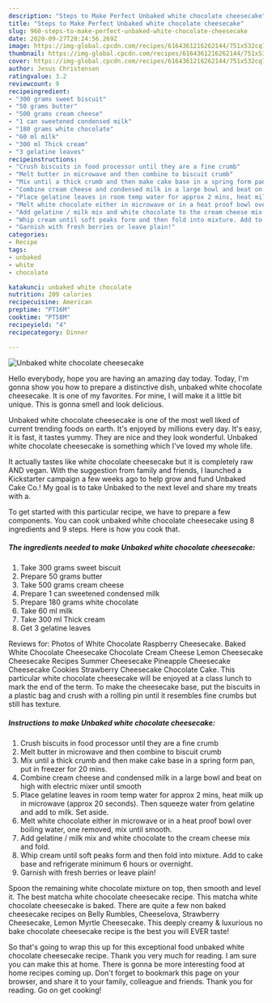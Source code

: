 ```yaml
---
description: "Steps to Make Perfect Unbaked white chocolate cheesecake"
title: "Steps to Make Perfect Unbaked white chocolate cheesecake"
slug: 960-steps-to-make-perfect-unbaked-white-chocolate-cheesecake
date: 2020-09-27T20:24:56.269Z
image: https://img-global.cpcdn.com/recipes/6164361216262144/751x532cq70/unbaked-white-chocolate-cheesecake-recipe-main-photo.jpg
thumbnail: https://img-global.cpcdn.com/recipes/6164361216262144/751x532cq70/unbaked-white-chocolate-cheesecake-recipe-main-photo.jpg
cover: https://img-global.cpcdn.com/recipes/6164361216262144/751x532cq70/unbaked-white-chocolate-cheesecake-recipe-main-photo.jpg
author: Jesus Christensen
ratingvalue: 3.2
reviewcount: 9
recipeingredient:
- "300 grams sweet biscuit"
- "50 grams butter"
- "500 grams cream cheese"
- "1 can sweetened condensed milk"
- "180 grams white chocolate"
- "60 ml milk"
- "300 ml Thick cream"
- "3 gelatine leaves"
recipeinstructions:
- "Crush biscuits in food processor until they are a fine crumb"
- "Melt butter in microwave and then combine to biscuit crumb"
- "Mix until a thick crumb and then make cake base in a spring form pan, put in freezer for 20 mins."
- "Combine cream cheese and condensed milk in a large bowl and beat on high with electric mixer until smooth"
- "Place gelatine leaves in room temp water for approx 2 mins, heat milk up in microwave (approx 20 seconds). Then squeeze water from gelatine and add to milk. Set aside."
- "Melt white chocolate either in microwave or in a heat proof bowl over boiling water, one removed, mix until smooth."
- "Add gelatine / milk mix and white chocolate to the cream cheese mix and fold."
- "Whip cream until soft peaks form and then fold into mixture. Add to cake base and refrigerate minimum 6 hours or overnight."
- "Garnish with fresh berries or leave plain!"
categories:
- Recipe
tags:
- unbaked
- white
- chocolate

katakunci: unbaked white chocolate 
nutrition: 209 calories
recipecuisine: American
preptime: "PT16M"
cooktime: "PT58M"
recipeyield: "4"
recipecategory: Dinner

---
```



![Unbaked white chocolate cheesecake](https://img-global.cpcdn.com/recipes/6164361216262144/751x532cq70/unbaked-white-chocolate-cheesecake-recipe-main-photo.jpg)

Hello everybody, hope you are having an amazing day today. Today, I'm gonna show you how to prepare a distinctive dish, unbaked white chocolate cheesecake. It is one of my favorites. For mine, I will make it a little bit unique. This is gonna smell and look delicious.

Unbaked white chocolate cheesecake is one of the most well liked of current trending foods on earth. It's enjoyed by millions every day. It's easy, it is fast, it tastes yummy. They are nice and they look wonderful. Unbaked white chocolate cheesecake is something which I've loved my whole life.

It actually tastes like white chocolate cheesecake but it is completely raw AND vegan. With the suggestion from family and friends, I launched a Kickstarter campaign a few weeks ago to help grow and fund Unbaked Cake Co.! My goal is to take Unbaked to the next level and share my treats with a.


To get started with this particular recipe, we have to prepare a few components. You can cook unbaked white chocolate cheesecake using 8 ingredients and 9 steps. Here is how you cook that.

<!--inarticleads1-->

##### The ingredients needed to make Unbaked white chocolate cheesecake:

1. Take 300 grams sweet biscuit
1. Prepare 50 grams butter
1. Take 500 grams cream cheese
1. Prepare 1 can sweetened condensed milk
1. Prepare 180 grams white chocolate
1. Take 60 ml milk
1. Take 300 ml Thick cream
1. Get 3 gelatine leaves


Reviews for: Photos of White Chocolate Raspberry Cheesecake. Baked White Chocolate Cheesecake Chocolate Cream Cheese Lemon Cheesecake Cheesecake Recipes Summer Cheesecake Pineapple Cheesecake Cheesecake Cookies Strawberry Cheesecake Chocolate Cake. This particular white chocolate cheesecake will be enjoyed at a class lunch to mark the end of the term. To make the cheesecake base, put the biscuits in a plastic bag and crush with a rolling pin until it resembles fine crumbs but still has texture. 

<!--inarticleads2-->

##### Instructions to make Unbaked white chocolate cheesecake:

1. Crush biscuits in food processor until they are a fine crumb
1. Melt butter in microwave and then combine to biscuit crumb
1. Mix until a thick crumb and then make cake base in a spring form pan, put in freezer for 20 mins.
1. Combine cream cheese and condensed milk in a large bowl and beat on high with electric mixer until smooth
1. Place gelatine leaves in room temp water for approx 2 mins, heat milk up in microwave (approx 20 seconds). Then squeeze water from gelatine and add to milk. Set aside.
1. Melt white chocolate either in microwave or in a heat proof bowl over boiling water, one removed, mix until smooth.
1. Add gelatine / milk mix and white chocolate to the cream cheese mix and fold.
1. Whip cream until soft peaks form and then fold into mixture. Add to cake base and refrigerate minimum 6 hours or overnight.
1. Garnish with fresh berries or leave plain!


Spoon the remaining white chocolate mixture on top, then smooth and level it. The best matcha white chocolate cheesecake recipe. This matcha white chocolate cheesecake is baked. There are quite a few non baked cheesecake recipes on Belly Rumbles, Cheeselova, Strawberry Cheesecake, Lemon Myrtle Cheesecake. This deeply creamy &amp; luxurious no bake chocolate cheesecake recipe is the best you will EVER taste! 

So that's going to wrap this up for this exceptional food unbaked white chocolate cheesecake recipe. Thank you very much for reading. I am sure you can make this at home. There is gonna be more interesting food at home recipes coming up. Don't forget to bookmark this page on your browser, and share it to your family, colleague and friends. Thank you for reading. Go on get cooking!
